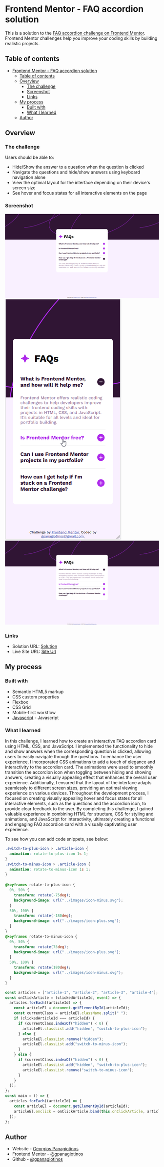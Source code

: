 # Frontend Mentor - FAQ accordion solution

This is a solution to the [FAQ accordion challenge on Frontend Mentor](https://www.frontendmentor.io/challenges/faq-accordion-wyfFdeBwBz). Frontend Mentor challenges help you improve your coding skills by building realistic projects. 

## Table of contents

- [Frontend Mentor - FAQ accordion solution](#frontend-mentor---faq-accordion-solution)
  - [Table of contents](#table-of-contents)
  - [Overview](#overview)
    - [The challenge](#the-challenge)
    - [Screenshot](#screenshot)
    - [Links](#links)
  - [My process](#my-process)
    - [Built with](#built-with)
    - [What I learned](#what-i-learned)
  - [Author](#author)

## Overview

### The challenge

Users should be able to:

- Hide/Show the answer to a question when the question is clicked
- Navigate the questions and hide/show answers using keyboard navigation alone
- View the optimal layout for the interface depending on their device's screen size
- See hover and focus states for all interactive elements on the page

### Screenshot

![Desktop](./design/desktop-screenshot.png)
![Mobile](./design/mobile-screenshot.png)
![Active State](./design/active-states-screenshot.png)

### Links

- Solution URL: [Solution](https://gpanagiotinos.github.io/faq-accordion-main/)
- Live Site URL: [Site Url](https://gpanagiotinos.github.io/faq-accordion-main/)

## My process

### Built with

- Semantic HTML5 markup
- CSS custom properties
- Flexbox
- CSS Grid
- Mobile-first workflow
- [Javascript](https://www.javascript.com/) - Javascript


### What I learned

In this challenge, I learned how to create an interactive FAQ accordion card using HTML, CSS, and JavaScript. I implemented the functionality to hide and show answers when the corresponding question is clicked, allowing users to easily navigate through the questions. To enhance the user experience, I incorporated CSS animations to add a touch of elegance and interactivity to the accordion card. The animations were used to smoothly transition the accordion icon when toggling between hiding and showing answers, creating a visually appealing effect that enhances the overall user experience. Additionally, I ensured that the layout of the interface adapts seamlessly to different screen sizes, providing an optimal viewing experience on various devices. Throughout the development process, I focused on creating visually appealing hover and focus states for all interactive elements, such as the questions and the accordion icon, to provide clear feedback to the user. By completing this challenge, I gained valuable experience in combining HTML for structure, CSS for styling and animations, and JavaScript for interactivity, ultimately creating a functional and engaging FAQ accordion card with a visually captivating user experience.

To see how you can add code snippets, see below:


```css
.switch-to-plus-icon > .article-icon {
  animation: rotate-to-plus-icon 1s 1;
}
.switch-to-minus-icon > .article-icon {
  animation: rotate-to-minus-icon 1s 1;
}

@keyframes rotate-to-plus-icon {
  0%, 50% {
    transform: rotate(-75deg);
    background-image: url("../images/icon-minus.svg");
  }
  50%, 100% {
    transform: rotate(-180deg);
    background-image: url("../images/icon-plus.svg");
  }
}
@keyframes rotate-to-minus-icon {
  0%, 50% {
    transform: rotate(75deg);
    background-image: url("../images/icon-plus.svg");
  }
  50%, 100% {
    transform: rotate(180deg);
    background-image: url("../images/icon-minus.svg");
  }
}
```
```js
const articles = ["article-1", "article-2", "article-3", "article-4"];
const onClickArticle = (clickedArticleId, event) => {
  articles.forEach((articleId) => {
    const articleEl = document.getElementById(articleId);
    const currentClass = articleEl.className.split(" ");
    if (clickedArticleId === articleId) {
      if (currentClass.indexOf("hidden") < 0) {
        articleEl.classList.add("hidden", "switch-to-plus-icon");
      } else {
        articleEl.classList.remove("hidden");
        articleEl.classList.add("switch-to-minus-icon");
      }
    } else {
      if (currentClass.indexOf("hidden") < 0) {
        articleEl.classList.add("hidden", "switch-to-plus-icon");
        articleEl.classList.remove("switch-to-minus-icon");
      }
    }
  });
};
const main = () => {
  articles.forEach((articleId) => {
    const articleEl = document.getElementById(articleId);
    articleEl.onclick = onClickArticle.bind(this.onClickArticle, articleId);
  });
};
```

## Author

- Website - [Georgios Panagiotinos](https://code.panagiotinos.com/)
- Frontend Mentor - [@gpanagiotinos](https://www.frontendmentor.io/profile/gpanagiotinos)
- Github - [@gpanagiotinos](https://github.com/gpanagiotinos)